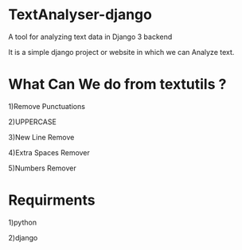 # TextAnalyser-django

A tool for analyzing text data in Django 3 backend

It is a simple django project or website in which we can Analyze text.

# What Can We do from textutils ?

1)Remove Punctuations

2)UPPERCASE

3)New Line Remove

4)Extra Spaces Remover

5)Numbers Remover



# Requirments
1)python

2)django
